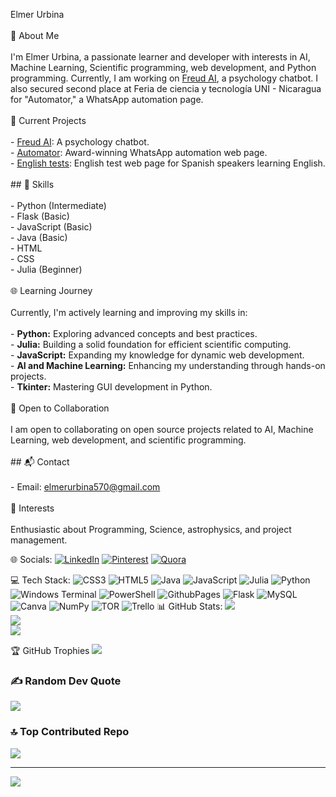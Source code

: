 
 Elmer Urbina<br><br> 💫 About Me<br><br>I'm Elmer Urbina, a passionate learner and developer with interests in AI, Machine Learning, Scientific programming, web development, and Python programming. Currently, I am working on [Freud AI](https://github.com/elmerurbina/Freud.AI), a psychology chatbot. I also secured second place at Feria de ciencia y tecnología UNI - Nicaragua for "Automator," a WhatsApp automation page.<br><br> 🚀 Current Projects<br><br>- [Freud AI](https://github.com/elmerurbina/Freud.AI): A psychology chatbot.<br>- [Automator](https://github.com/elmerurbina/Automator): Award-winning WhatsApp automation web page.<br>- [English tests](https://elmerurbina.github.io/English/): English test web page for Spanish speakers learning English.<br><br>## 🔧 Skills<br><br>- Python (Intermediate)<br>- Flask (Basic)<br>- JavaScript (Basic)<br>- Java (Basic)<br>- HTML<br>- CSS<br>- Julia (Beginner)<br><br> 🌐 Learning Journey<br><br>Currently, I'm actively learning and improving my skills in:<br><br>- **Python:** Exploring advanced concepts and best practices.<br>- **Julia:** Building a solid foundation for efficient scientific computing.<br>- **JavaScript:** Expanding my knowledge for dynamic web development.<br>- **AI and Machine Learning:** Enhancing my understanding through hands-on projects.<br>- **Tkinter:** Mastering GUI development in Python.<br><br> 🌟 Open to Collaboration<br><br>I am open to collaborating on open source projects related to AI, Machine Learning, web development, and scientific programming.<br><br>## 📬 Contact<br><br>- Email: [elmerurbina570@gmail.com](mailto:elmerurbina570@gmail.com) <br><br> 🌈 Interests<br><br>Enthusiastic about Programming, Science, astrophysics, and project management.<br>


 🌐 Socials:
[![LinkedIn](https://img.shields.io/badge/LinkedIn-%230077B5.svg?logo=linkedin&logoColor=white)](https://linkedin.com/in/httpelmer-urbina-meneses-290a3b208?utm_source=share&utm_campaign=share_via&utm_content=profile&utm_medium=android_app) [![Pinterest](https://img.shields.io/badge/Pinterest-%23E60023.svg?logo=Pinterest&logoColor=white)](https://pinterest.com/elmerurbina570) [![Quora](https://img.shields.io/badge/Quora-%23B92B27.svg?logo=Quora&logoColor=white)](https://quora.com/profile/Elmer-Urbina-Meneses) 

 💻 Tech Stack:
![CSS3](https://img.shields.io/badge/css3-%231572B6.svg?style=for-the-badge&logo=css3&logoColor=white) ![HTML5](https://img.shields.io/badge/html5-%23E34F26.svg?style=for-the-badge&logo=html5&logoColor=white) ![Java](https://img.shields.io/badge/java-%23ED8B00.svg?style=for-the-badge&logo=openjdk&logoColor=white) ![JavaScript](https://img.shields.io/badge/javascript-%23323330.svg?style=for-the-badge&logo=javascript&logoColor=%23F7DF1E) ![Julia](https://img.shields.io/badge/-Julia-9558B2?style=for-the-badge&logo=julia&logoColor=white) ![Python](https://img.shields.io/badge/python-3670A0?style=for-the-badge&logo=python&logoColor=ffdd54) ![Windows Terminal](https://img.shields.io/badge/Windows%20Terminal-%234D4D4D.svg?style=for-the-badge&logo=windows-terminal&logoColor=white) ![PowerShell](https://img.shields.io/badge/PowerShell-%235391FE.svg?style=for-the-badge&logo=powershell&logoColor=white) ![GithubPages](https://img.shields.io/badge/github%20pages-121013?style=for-the-badge&logo=github&logoColor=white) ![Flask](https://img.shields.io/badge/flask-%23000.svg?style=for-the-badge&logo=flask&logoColor=white) ![MySQL](https://img.shields.io/badge/mysql-%2300000f.svg?style=for-the-badge&logo=mysql&logoColor=white) ![Canva](https://img.shields.io/badge/Canva-%2300C4CC.svg?style=for-the-badge&logo=Canva&logoColor=white) ![NumPy](https://img.shields.io/badge/numpy-%23013243.svg?style=for-the-badge&logo=numpy&logoColor=white) ![TOR](https://img.shields.io/badge/tor-%237E4798.svg?style=for-the-badge&logo=tor-project&logoColor=white) ![Trello](https://img.shields.io/badge/Trello-%23026AA7.svg?style=for-the-badge&logo=Trello&logoColor=white)
 📊 GitHub Stats:
![](https://github-readme-stats.vercel.app/api?username=elmerurbina&theme=dark&hide_border=false&include_all_commits=false&count_private=false)<br/>
![](https://github-readme-streak-stats.herokuapp.com/?user=elmerurbina&theme=dark&hide_border=false)<br/>
![](https://github-readme-stats.vercel.app/api/top-langs/?username=elmerurbina&theme=dark&hide_border=false&include_all_commits=false&count_private=false&layout=compact)

 🏆 GitHub Trophies
![](https://github-profile-trophy.vercel.app/?username=elmerurbina&theme=radical&no-frame=false&no-bg=true&margin-w=4)

### ✍️ Random Dev Quote
![](https://quotes-github-readme.vercel.app/api?type=horizontal&theme=radical)

### 🔝 Top Contributed Repo
![](https://github-contributor-stats.vercel.app/api?username=elmerurbina&limit=5&theme=dark&combine_all_yearly_contributions=true)

---
[![](https://visitcount.itsvg.in/api?id=elmerurbina&icon=0&color=0)](https://visitcount.itsvg.in)

<!-- Proudly created with GPRM ( https://gprm.itsvg.in ) -->
